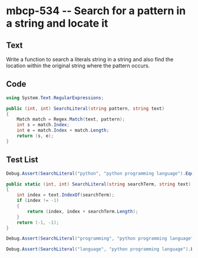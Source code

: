 # mbcp-534 -- Search for a pattern in a string and locate it

## Text

Write a function to search a literals string in a string and also find the location within the original string where the pattern occurs.

## Code

```csharp
using System.Text.RegularExpressions;

public (int, int) SearchLiteral(string pattern, string text)
{
    Match match = Regex.Match(text, pattern);
    int s = match.Index;
    int e = match.Index + match.Length;
    return (s, e);
}
```

## Test List

```csharp
Debug.Assert(SearchLiteral("python", "python programming language").Equals((0, 6)));

public static (int, int) SearchLiteral(string searchTerm, string text)
{
    int index = text.IndexOf(searchTerm);
    if (index != -1)
    {
        return (index, index + searchTerm.Length);
    }
    return (-1, -1);
}
```

```csharp
Debug.Assert(SearchLiteral("programming", "python programming language").Equals((7, 18)));
```

```csharp
Debug.Assert(SearchLiteral("language", "python programming language").Equals((19, 27)));
```
